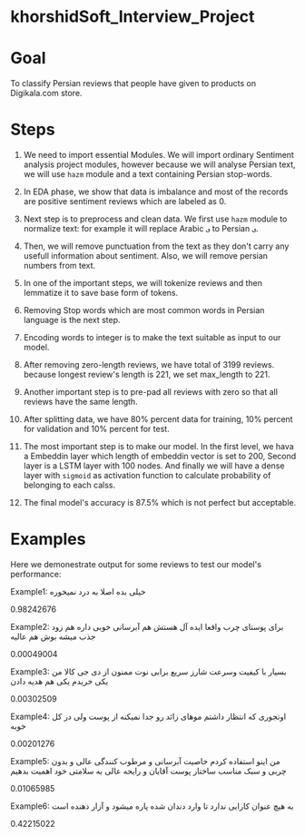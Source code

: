 # khorshidSoft_Interview_Project

# Goal
To classify Persian reviews that people have given to products on Digikala.com store.

# Steps
1. We need to import essential Modules. We will import ordinary Sentiment analysis project modules,
however because we will analyse Persian text, we will use `hazm` module and a text containing Persian stop-words.

2. In EDA phase, we show that data is imbalance and most of the records are positive sentiment reviews which are labeled as 0.
3. Next step is to preprocess and clean data. We first use `hazm` module to normalize text: for example it will replace
Arabic `ی` to Persian `ی`.
4. Then, we will remove punctuation from the text as they don't carry any usefull information about sentiment. Also, we will remove persian numbers from text.
5. In one of the important steps, we will tokenize reviews and then lemmatize it to save base form of tokens.
6. Removing Stop words which are most common words in Persian language is the next step.
7. Encoding words to integer is to make the text suitable as input to our model.
8. After removing zero-length reviews, we have total of 3199 reviews. because longest review's length is 221, we set max_length to 221.
9. Another important step is to pre-pad all reviews with zero so that all reviews have the same length. 
10. After splitting data, we have 80% percent data for training, 10% percent for validation and 10% percent for test.
11. The most important step is to make our model. In the first level, we hava a Embeddin layer which length of embeddin vector is set to 200,
Second layer is a LSTM layer with 100 nodes. And finally we will have a dense layer with  `sigmoid` as activation function to calculate probability of belonging to each calss.
12. The final model's accuracy is 87.5% which is not perfect but acceptable.

# Examples
Here we demonestrate output for some reviews to test our model's performance:

Example1:
خیلی بده اصلا به درد نمیخوره

0.98242676
  
Example2:
برای پوستای چرب واقعا ایده آل هستش  هم آبرسانی خوبی داره هم زود جذب میشه  بوش هم عالیه

0.00049004

Example3:
بسیار با کیفیت وسرعت شارز سریع برابی نوت   ممنون از دی جی کالا من یکی خریدم یکی هم هدیه دادن

0.00302509

Example4:
اونجوری که انتظار داشتم  موهای زائد رو جدا نمیکنه از پوست  ولی در کل خوبه

0.00201276

Example5:
من اینو استفاده کردم خاصیت آبرسانی و مرطوب کنندگی عالی و بدون چربی و سبک مناسب ساختار پوست آقایان و رایحه عالی  به سلامتی خود اهمیت بدهیم

0.01065985

Example6:
به هیچ عنوان کارایی ندارد  تا وارد دندان شده پاره میشود و آزار دهنده است

0.42215022
